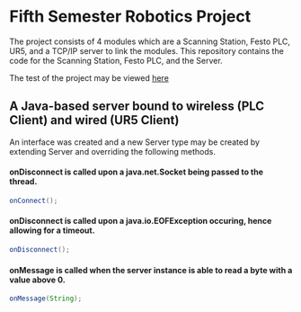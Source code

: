 # Fifth Semester Robotics Project 
The project consists of 4 modules which are a Scanning Station, Festo PLC, UR5, and a TCP/IP server to link the modules. This repository contains the code for the Scanning Station, Festo PLC, and the Server.

The test of the project may be viewed [here](https://www.youtube.com/playlist?list=PLbPWk-S5f9KP3DcD4nHGeJTXxvSul83Ah)

## A Java-based server bound to wireless (PLC Client) and wired (UR5 Client)
An interface was created and a new Server type may be created by extending Server and overriding the following methods.
#### onDisconnect is called upon a java.net.Socket being passed to the thread.
```java
onConnect();
```
#### onDisconnect is called upon a java.io.EOFException occuring, hence allowing for a timeout.
```java
onDisconnect();
```
#### onMessage is called when the server instance is able to read a byte with a value above 0.
```java
onMessage(String);
```
